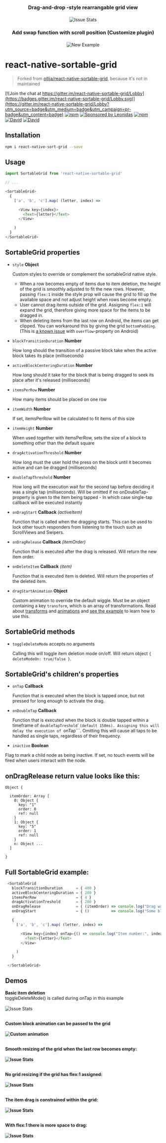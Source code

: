 
<h3 align="center" style="margin-bottom: 21px;">
  Drag-and-drop -style rearrangable grid view
</h3>

<p align="center">
  <img alt="Issue Stats" src="http://i.giphy.com/gcB8YYVtL2BsA.gif">
</p>


<h3 align="center" style="margin-bottom: 21px;">
  Add swap function with scroll position (Customize plugin)
</h3>



<p align="center">
  <img alt="New Example" src="https://github.com/SoulKeeperKnight/react-native-sort-grid/blob/master/new%20example/screenshot.gif">
</p>

# react-native-sortable-grid

> Forked from [ollija/react-native-sortable-grid](https://github.com/ollija/react-native-sortable-grid), because it's not in maintained

[![Join the chat at https://gitter.im/react-native-sortable-grid/Lobby](https://badges.gitter.im/react-native-sortable-grid/Lobby.svg)](https://gitter.im/react-native-sortable-grid/Lobby?utm_source=badge&utm_medium=badge&utm_campaign=pr-badge&utm_content=badge)
[![npm](https://img.shields.io/npm/dm/react-native-sort-grid.svg)]()
[![Sponsored by Leonidas](https://img.shields.io/badge/sponsored%20by-leonidas-389fc1.svg)](https://leonidasoy.fi/opensource)
[![npm](https://img.shields.io/npm/l/react-native-sortable-grid.svg)]()
[![David](https://img.shields.io/david/kagawagao/react-native-sort-grid.svg)]()
[![David](https://img.shields.io/david/dev/kagawagao/react-native-sort-grid.svg)]()

## Installation

```bash
npm i react-native-sort-grid --save
```

## Usage

```js
import SortableGrid from 'react-native-sortable-grid'

// ...

<SortableGrid>
  {
    ['a', 'b', 'c'].map( (letter, index) =>

      <View key={index}>
        <Text>{letter}</Text>
      </View>

    )
  }
</SortableGrid>

```

## SortableGrid properties

- `style` **Object**

  Custom styles to override or complement the sortableGrid native style.

  - When a row becomes empty of items due to item deletion, the height of the grid is smoothly adjusted to fit the new rows. However, passing `flex:1` inside the style prop will cause the grid to fill up the available space and not adjust height when rows become empty.
  - User cannot drag items outside of the grid. Assigning `flex:1` will expand the grid, therefore giving more space for the items to be dragged in.
  - When deleting items from the last row on Android, the items can get clipped. You can workaround this by giving the grid `bottomPadding`. (This is [a known issue](https://facebook.github.io/react-native/releases/0.26/docs/known-issues.html#the-overflow-style-property-defaults-to-hidden-and-cannot-be-changed-on-android) with `overflow`-property on Android)

- `blockTransitionDuration` **Number**

  How long should the transition of a passive block take when the active block takes its place (milliseconds)

- `activeBlockCenteringDuration` **Number**

  How long should it take for the block that is being dragged to seek its place after it's released  (milliseconds)

- `itemsPerRow` **Number**

  How many items should be placed on one row

- `itemWidth` **Number**

  If set, itemsPerRow will be calculated to fit items of this size

- `itemHeight` **Number**

  When used together with itemsPerRow, sets the size of a block to something other than the default square

- `dragActivationThreshold` **Number**

  How long must the user hold the press on the block until it becomes active and can be dragged (milliseconds)

- `doubleTapThreshold` **Number**

  How long will the execution wait for the second tap before deciding it was a single tap (milliseconds).
  Will be omitted if no onDoubleTap-property is given to the item being tapped - In which case single-tap callback will be executed instantly

- `onDragStart` **Callback** *(activeItem)*

  Function that is called when the dragging starts. This can be used to lock other touch responders from listening to the touch such as ScrollViews and Swipers.

- `onDragRelease` **Callback** *(itemOrder)*

  Function that is executed after the drag is released. Will return the new item order.

- `onDeleteItem` **Callback** *(item)*

  Function that is executed item is deleted. Will return the properties of the deleted item.

- `dragStartAnimation` **Object**

  Custom animation to override the default wiggle. Must be an object containing a key ```transform```, which is an array of transformations. Read about [transforms](https://facebook.github.io/react-native/docs/transforms.html) and [animations](https://facebook.github.io/react-native/docs/animated.html) and [see the example](example/customAnimationExample.js#L47) to learn how to use this.

## SortableGrid methods

- `toggleDeleteMode` accepts no arguments

  Calling this will toggle item deletion mode on/off. Will return object ```{ deleteModeOn: true/false }```.

## SortableGrid's children's properties

- `onTap` **Callback**

  Function that is executed when the block is tapped once, but not pressed for long enough to activate the drag.

- `onDoubleTap` **Callback**

  Function that is executed when the block is double tapped within a timeframe of ```doubleTapTreshold`(default 150ms). Assigning this will delay the execution of ```onTap```. Omitting this will cause all taps to be handled as single taps, regardless of their frequency.

- `inactive` **Boolean**

Flag to mark a child node as being inactive. If set, no touch events will be fired when users interact with the node.

## onDragRelease return value looks like this:

```
Object {

  itemOrder: Array [
    0: Object {
      key: "1"
      order: 0
      ref: null
    }
    1: Object {
      key: "5"
      order: 1
      ref: null
    }
    n: Object ...
  ]

}
```

## Full SortableGrid example:

```js
 <SortableGrid
   blockTransitionDuration      = { 400 }
   activeBlockCenteringDuration = { 200 }
   itemsPerRow                  = { 4 }
   dragActivationTreshold       = { 200 }
   onDragRelease                = { (itemOrder) => console.log("Drag was released, the blocks are in the following order: ", itemOrder) }
   onDragStart                  = { ()          => console.log("Some block is being dragged now!") } >

   {
     ['a', 'b', 'c'].map( (letter, index) =>

       <View key={index} onTap={() => console.log("Item number:", index, "was tapped!") }>
         <Text>{letter}</Text>
       </View>

     )
   }

 </SortableGrid>

```

## Demos

<p align="center">

  <b>Basic item deletion</b><br>toggleDeleteMode() is called during onTap in this example<br><br>
  <img alt="Issue Stats" src="http://i.giphy.com/S4OC2Rt4JXEK4.gif">
  <br><br>
  
  <b>Custom block animation can be passed to the grid<br><br>
  <img alt="Custom animation" src="http://i.giphy.com/FPyiKkqWf1fLW.gif">
  <br><br>

  <b>Smooth resizing of the grid when the last row becomes empty:</b><br><br>
  <img alt="Issue Stats" src="http://i.giphy.com/PEU01yJh997qM.gif">
  <br><br>

  <b>No grid resizing if the grid has flex:1 assigned:</b><br><br>
  <img alt="Issue Stats" src="http://i.giphy.com/fxBIhIkzydDW0.gif">
  <br><br>

  <b>The item drag is constrained within the grid:</b><br><br>
  <img alt="Issue Stats" src="http://i.giphy.com/4YsV4fvEmb9Dy.gif">
  <br><br>

  <b>With flex:1 there is more space to drag:</b><br><br>
  <img alt="Issue Stats" src="http://i.giphy.com/lX4NyomLbnRvi.gif">

</p>
